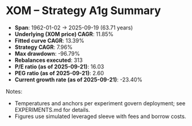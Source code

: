 # XOM – Strategy A1g Summary

- **Span**: 1962-01-02 → 2025-09-19 (63.71 years)
- **Underlying (XOM price) CAGR**: 11.85%
- **Fitted curve CAGR**: 13.39%
- **Strategy CAGR**: 7.96%
- **Max drawdown**: -96.79%
- **Rebalances executed**: 313
- **P/E ratio (as of 2025-09-21)**: 16.03
- **PEG ratio (as of 2025-09-21)**: 2.60
- **Current growth rate (as of 2025-09-21)**: -23.40%

Notes:

- Temperatures and anchors per experiment govern deployment; see EXPERIMENTS.md for details.
- Figures use simulated leveraged sleeve with fees and borrow costs.

